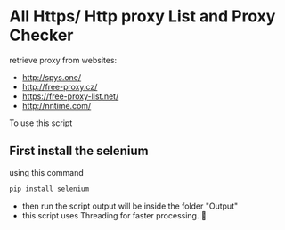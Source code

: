 # All Https/ Http proxy List and Proxy Checker
retrieve proxy from websites:

- http://spys.one/
- http://free-proxy.cz/
- https://free-proxy-list.net/
- http://nntime.com/


To use this script 

## First install the selenium 
using this command 

```python
pip install selenium
```
- then run the script output will be inside the folder "Output"
- this script uses Threading for faster processing. :rocket:
